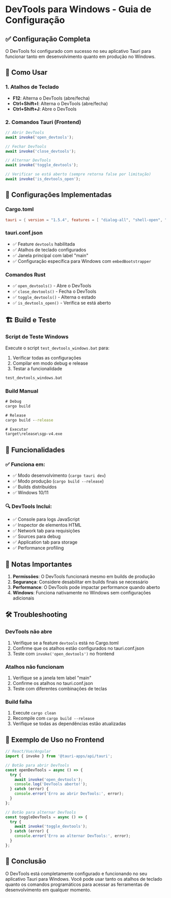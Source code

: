 # DevTools para Windows - Guia de Configuração

## ✅ Configuração Completa

O DevTools foi configurado com sucesso no seu aplicativo Tauri para funcionar tanto em desenvolvimento quanto em produção no Windows.

## 🚀 Como Usar

### 1. Atalhos de Teclado
- **F12**: Alterna o DevTools (abre/fecha)
- **Ctrl+Shift+I**: Alterna o DevTools (abre/fecha)
- **Ctrl+Shift+J**: Abre o DevTools

### 2. Comandos Tauri (Frontend)
```javascript
// Abrir DevTools
await invoke('open_devtools');

// Fechar DevTools
await invoke('close_devtools');

// Alternar DevTools
await invoke('toggle_devtools');

// Verificar se está aberto (sempre retorna false por limitação)
await invoke('is_devtools_open');
```

## 🔧 Configurações Implementadas

### Cargo.toml
```toml
tauri = { version = "1.5.4", features = [ "dialog-all", "shell-open", "updater", "devtools"] }
```

### tauri.conf.json
- ✅ Feature `devtools` habilitada
- ✅ Atalhos de teclado configurados
- ✅ Janela principal com label "main"
- ✅ Configuração específica para Windows com `embedBootstrapper`

### Comandos Rust
- ✅ `open_devtools()` - Abre o DevTools
- ✅ `close_devtools()` - Fecha o DevTools
- ✅ `toggle_devtools()` - Alterna o estado
- ✅ `is_devtools_open()` - Verifica se está aberto

## 🏗️ Build e Teste

### Script de Teste Windows
Execute o script `test_devtools_windows.bat` para:
1. Verificar todas as configurações
2. Compilar em modo debug e release
3. Testar a funcionalidade

```cmd
test_devtools_windows.bat
```

### Build Manual
```cmd
# Debug
cargo build

# Release
cargo build --release

# Executar
target\release\sgp-v4.exe
```

## 🎯 Funcionalidades

### ✅ Funciona em:
- ✅ Modo desenvolvimento (`cargo tauri dev`)
- ✅ Modo produção (`cargo build --release`)
- ✅ Builds distribuídos
- ✅ Windows 10/11

### 🔍 DevTools Inclui:
- ✅ Console para logs JavaScript
- ✅ Inspector de elementos HTML
- ✅ Network tab para requisições
- ✅ Sources para debug
- ✅ Application tab para storage
- ✅ Performance profiling

## 🚨 Notas Importantes

1. **Permissões**: O DevTools funcionará mesmo em builds de produção
2. **Segurança**: Considere desabilitar em builds finais se necessário
3. **Performance**: O DevTools pode impactar performance quando aberto
4. **Windows**: Funciona nativamente no Windows sem configurações adicionais

## 🛠️ Troubleshooting

### DevTools não abre
1. Verifique se a feature `devtools` está no Cargo.toml
2. Confirme que os atalhos estão configurados no tauri.conf.json
3. Teste com `invoke('open_devtools')` no frontend

### Atalhos não funcionam
1. Verifique se a janela tem label "main"
2. Confirme os atalhos no tauri.conf.json
3. Teste com diferentes combinações de teclas

### Build falha
1. Execute `cargo clean`
2. Recompile com `cargo build --release`
3. Verifique se todas as dependências estão atualizadas

## 📝 Exemplo de Uso no Frontend

```typescript
// React/Vue/Angular
import { invoke } from '@tauri-apps/api/tauri';

// Botão para abrir DevTools
const openDevTools = async () => {
  try {
    await invoke('open_devtools');
    console.log('DevTools aberto!');
  } catch (error) {
    console.error('Erro ao abrir DevTools:', error);
  }
};

// Botão para alternar DevTools
const toggleDevTools = async () => {
  try {
    await invoke('toggle_devtools');
  } catch (error) {
    console.error('Erro ao alternar DevTools:', error);
  }
};
```

## 🎉 Conclusão

O DevTools está completamente configurado e funcionando no seu aplicativo Tauri para Windows. Você pode usar tanto os atalhos de teclado quanto os comandos programáticos para acessar as ferramentas de desenvolvimento em qualquer momento.
